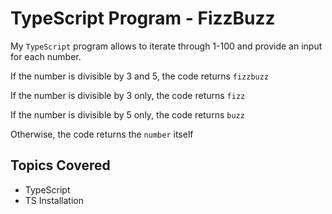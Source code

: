 # TypeScript Program - FizzBuzz

My `TypeScript` program allows to iterate through 1-100 and provide an input for each number. 

If the number is divisible by 3 and 5, the code returns `fizzbuzz`

If the number is divisible by 3 only, the code returns `fizz`

If the number is divisible by 5 only, the code returns `buzz`

Otherwise, the code returns the `number` itself 

## Topics Covered
- TypeScript
- TS Installation
